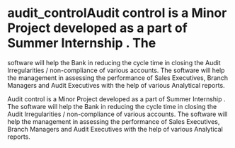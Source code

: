 # audit_controlAudit control is a Minor Project developed as a part of Summer Internship . The
software will help the Bank in reducing the cycle time in closing the Audit Irregularities /
non-compliance of various accounts. The software will help the management in assessing
the performance of Sales Executives, Branch Managers and Audit Executives with the help
of various Analytical reports.

Audit control is a Minor Project developed as a part of Summer Internship . 
The software will help the Bank in reducing the cycle time in closing the Audit Irregularities /
non-compliance of various accounts. 
The software will help the management in assessing the performance of Sales Executives, Branch Managers and Audit Executives with the help
of various Analytical reports.
